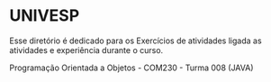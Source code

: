 # UNIVESP
Esse diretório é dedicado para os Exercícios de atividades ligada as atividades e experiência durante o curso.

Programação Orientada a Objetos - COM230 - Turma 008 (JAVA)

